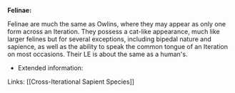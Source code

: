 **Felinae:**

Felinae are much the same as Owlins, where they may appear as only one form across an Iteration. They possess a cat-like appearance, much like larger felines but for several exceptions, including bipedal nature and sapience, as well as the ability to speak the common tongue of an Iteration on most occasions. Their LE is about the same as a human's.

* Extended information:

Links:
[[Cross-Iterational Sapient Species]]